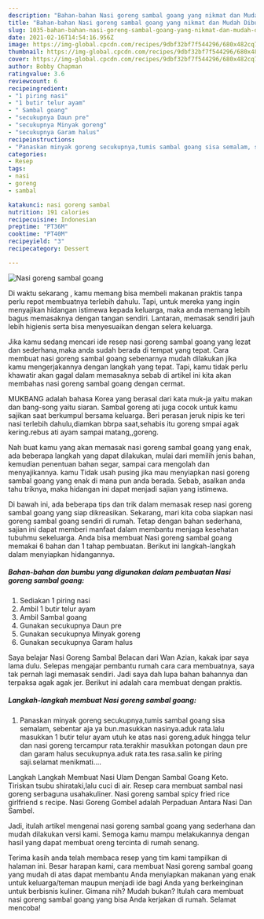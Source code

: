 ```yaml
---
description: "Bahan-bahan Nasi goreng sambal goang yang nikmat dan Mudah Dibuat"
title: "Bahan-bahan Nasi goreng sambal goang yang nikmat dan Mudah Dibuat"
slug: 1035-bahan-bahan-nasi-goreng-sambal-goang-yang-nikmat-dan-mudah-dibuat
date: 2021-02-16T14:54:16.956Z
image: https://img-global.cpcdn.com/recipes/9dbf32bf7f544296/680x482cq70/nasi-goreng-sambal-goang-foto-resep-utama.jpg
thumbnail: https://img-global.cpcdn.com/recipes/9dbf32bf7f544296/680x482cq70/nasi-goreng-sambal-goang-foto-resep-utama.jpg
cover: https://img-global.cpcdn.com/recipes/9dbf32bf7f544296/680x482cq70/nasi-goreng-sambal-goang-foto-resep-utama.jpg
author: Bobby Chapman
ratingvalue: 3.6
reviewcount: 6
recipeingredient:
- "1 piring nasi"
- "1 butir telur ayam"
- " Sambal goang"
- "secukupnya Daun pre"
- "secukupnya Minyak goreng"
- "secukupnya Garam halus"
recipeinstructions:
- "Panaskan minyak goreng secukupnya,tumis sambal goang sisa semalam, sebentar aja ya bun.masukkan nasinya.aduk rata.lalu masukkan 1 butir telur ayam utuh ke atas nasi goreng,aduk hingga telur dan nasi goreng tercampur rata.terakhir masukkan potongan daun pre dan garam halus secukupnya.aduk rata.tes rasa.salin ke piring saji.selamat menikmati...."
categories:
- Resep
tags:
- nasi
- goreng
- sambal

katakunci: nasi goreng sambal 
nutrition: 191 calories
recipecuisine: Indonesian
preptime: "PT36M"
cooktime: "PT40M"
recipeyield: "3"
recipecategory: Dessert

---
```



![Nasi goreng sambal goang](https://img-global.cpcdn.com/recipes/9dbf32bf7f544296/680x482cq70/nasi-goreng-sambal-goang-foto-resep-utama.jpg)

Di waktu  sekarang , kamu memang bisa membeli makanan praktis tanpa perlu repot membuatnya terlebih dahulu. Tapi, untuk mereka yang ingin menyajikan hidangan istimewa kepada keluarga, maka anda memang lebih bagus memasaknya dengan tangan sendiri. Lantaran, memasak sendiri jauh lebih higienis serta bisa menyesuaikan dengan selera keluarga.

Jika kamu sedang mencari ide resep nasi goreng sambal goang yang lezat dan sederhana,maka anda sudah berada di tempat yang tepat. Cara membuat nasi goreng sambal goang  sebenarnya mudah dilakukan jika kamu mengerjakannya dengan langkah yang tepat. Tapi, kamu tidak perlu khawatir akan gagal dalam memasaknya 
sebab di artikel ini kita akan membahas nasi goreng sambal goang dengan cermat.  

MUKBANG adalah bahasa Korea yang berasal dari kata muk-ja yaitu makan dan bang-song yaitu siaran. Sambal goreng ati juga cocok untuk kamu sajikan saat berkumpul bersama keluarga. Beri perasan jeruk nipis ke teri nasi terlebih dahulu,diamkan bbrpa saat,sehabis itu goreng smpai agak kering.rebus ati ayam sampai matang,,goreng.

Nah buat kamu yang akan memasak nasi goreng sambal goang yang enak, ada beberapa langkah yang dapat dilakukan, mulai dari memilih jenis bahan, kemudian penentuan bahan segar, sampai cara mengolah dan menyajikannya. kamu Tidak usah pusing jika mau menyiapkan nasi goreng sambal goang yang enak di mana pun anda berada. Sebab, asalkan anda  tahu triknya, maka hidangan ini dapat menjadi sajian yang istimewa.

Di bawah ini, ada beberapa tips dan trik dalam memasak resep nasi goreng sambal goang yang siap dikreasikan. Sekarang, mari kita coba siapkan nasi goreng sambal goang sendiri di rumah. Tetap dengan bahan sederhana, sajian ini dapat memberi manfaat dalam membantu menjaga kesehatan tubuhmu sekeluarga. Anda bisa membuat Nasi goreng sambal goang memakai 6 bahan dan 1 tahap pembuatan. Berikut ini langkah-langkah dalam menyiapkan hidangannya.

<!--inarticleads1-->

##### Bahan-bahan dan bumbu yang digunakan dalam pembuatan Nasi goreng sambal goang:

1. Sediakan 1 piring nasi
1. Ambil 1 butir telur ayam
1. Ambil  Sambal goang
1. Gunakan secukupnya Daun pre
1. Gunakan secukupnya Minyak goreng
1. Gunakan secukupnya Garam halus


Saya belajar Nasi Goreng Sambal Belacan dari Wan Azian, kakak ipar saya lama dulu. Selepas mengajar pembantu rumah cara cara membuatnya, saya tak pernah lagi memasak sendiri. Jadi saya dah lupa bahan bahannya dan terpaksa agak agak jer. Berikut ini adalah cara membuat dengan praktis. 

<!--inarticleads2-->

##### Langkah-langkah membuat Nasi goreng sambal goang:

1. Panaskan minyak goreng secukupnya,tumis sambal goang sisa semalam, sebentar aja ya bun.masukkan nasinya.aduk rata.lalu masukkan 1 butir telur ayam utuh ke atas nasi goreng,aduk hingga telur dan nasi goreng tercampur rata.terakhir masukkan potongan daun pre dan garam halus secukupnya.aduk rata.tes rasa.salin ke piring saji.selamat menikmati....


Langkah Langkah Membuat Nasi Ulam Dengan Sambal Goang Keto. Tiriskan tsubu shirataki,lalu cuci di air. Resep cara membuat sambal nasi goreng serbaguna usahakuliner. Nasi goreng sambal spicy fried rice girlfriend s recipe. Nasi Goreng Gombel adalah Perpaduan Antara Nasi Dan Sambel. 

Jadi, itulah artikel mengenai  nasi goreng sambal goang  yang sederhana dan mudah dilakukan versi kami. Semoga kamu mampu melakukannya dengan hasil yang dapat membuat oreng tercinta di rumah senang. 

Terima kasih anda telah membaca resep yang tim kami tampilkan di halaman ini. Besar harapan kami, cara membuat  Nasi goreng sambal goang yang mudah di atas dapat membantu Anda menyiapkan makanan yang enak untuk keluarga/teman maupun menjadi ide bagi Anda yang berkeinginan untuk berbisnis kuliner. Gimana nih? Mudah bukan? Itulah cara membuat nasi goreng sambal goang yang bisa Anda kerjakan di rumah. Selamat mencoba!

